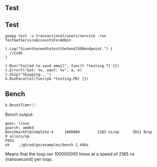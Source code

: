 Test
-

## Test

````
goapp test -v transactional/users/service -run TestGetServiceAccountsForAdmin
````

````
t.Log("GiventheneedtotesttheSendJSONendpoint.") {
  //code
}

t.Run("Failed to send email", func(t *testing.T) {})
t.Errorf("Got: %v, want: %v", a, e)
t.Skip("Skipping...")
b.RunParallel(func(pb *testing.PB) {})
````

## Bench

````go
b.ResetTimer()
````

Bench output:

````
goos: linux
goarch: amd64
BenchmarkFibComplete-4     1000000        2185 ns/op      3911 B/op        0 allocs/op
PASS
ok    _/gh/ed/go/examples/bench 2.446s
````

Means that the loop ran 100000000 times at a speed of 2185 ns (nanosecond) per loop.
